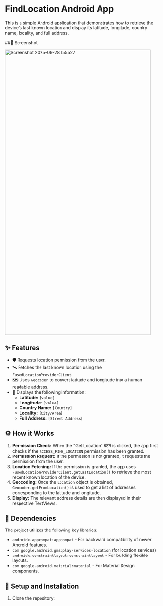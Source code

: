 # FindLocation Android App 

This is a simple Android application that demonstrates how to retrieve the device's last known location and display its latitude, longitude, country name, locality, and full address.

##📸 Screenshot

<img width="477" height="932" alt="Screenshot 2025-09-28 155527" src="https://github.com/user-attachments/assets/eaa2e673-7351-408e-98f1-0aa26fb2183b" />

## ✨ Features

*   🛡️ Requests location permission from the user.
*   🛰️ Fetches the last known location using the `FusedLocationProviderClient`.
*   🗺️ Uses `Geocoder` to convert latitude and longitude into a human-readable address.
*   📱 Displays the following information:
    *   **Latitude:** `[value]`
    *   **Longitude:** `[value]`
    *   **Country Name:** `[Country]`
    *   **Locality:** `[City/Area]`
    *   **Full Address:** `[Street Address]`

## ⚙️ How it Works

1.  **Permission Check:** When the "Get Location"  बटन is clicked, the app first checks if the `ACCESS_FINE_LOCATION` permission has been granted.
2.  **Permission Request:** If the permission is not granted, it requests the permission from the user.
3.  **Location Fetching:** If the permission is granted, the app uses `FusedLocationProviderClient.getLastLocation()` to retrieve the most recent known location of the device.
4.  **Geocoding:** Once the `Location` object is obtained, `Geocoder.getFromLocation()` is used to get a list of addresses corresponding to the latitude and longitude.
5.  **Display:** The relevant address details are then displayed in their respective TextViews.

## 🧱 Dependencies

The project utilizes the following key libraries:

*   `androidx.appcompat:appcompat` - For backward compatibility of newer Android features.
*   `com.google.android.gms:play-services-location` (for location services)
*   `androidx.constraintlayout:constraintlayout` - For building flexible layouts.
*   `com.google.android.material:material` - For Material Design components.

## 🚀 Setup and Installation

1.  Clone the repository:
    
